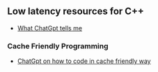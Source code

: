 ## Low latency resources for C++

- [What ChatGpt tells me](./ChatGPTOnLowlatency.md)

### Cache Friendly Programming
- [ChatGpt on how to code in cache friendly way](./ChatGPTOnCacheFriendlyCpp.md)